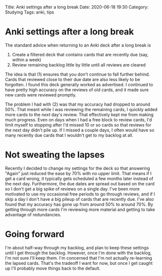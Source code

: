 Title: Anki settings after a long break
Date: 2020-06-18 19:30
Category: Studying
Tags: anki, tips

# Anki settings after a long break

The standard advice when returning to an Anki deck after a long break is

  1. Create a filtered deck that contains cards that are recently due (say, within a week)
  2. Review remaining backlog little by little until all reviews are cleared

The idea is that (1) ensures that you don't continue to fall further behind.  Cards that reviewed close to their due date are also less likely to be forgotten.  I found this deck generally worked as advertised.  I continued to have pretty high accuracy on the reviews of old cards, and it made sure new cards were reviewed promptly.

The problem I had with (2) was that my accuracy had dropped to around 50%.  That meant while I was reviewing the remaining cards, I quickly added more cards to the *next* day's review.  That effectively kept me from making much progress.  Even on days when I had a free block to review cards, I'd limit myself to stopping after I'd missed 10 or so cards so that reviews for the next day didn't pile up.  If I missed a couple days, I often would have so many recently due cards that I wouldn't get to my backlog at all.

# Not sweating the lapses

Recently I decided to change my settings for the deck so that answering "Again" just reduced the ease by 70% with no upper limit.  That means if I get a card wrong, it typically gets scheduled a few months later instead of the next day.  Furthermore, the due dates are spread out based on the card so I don't get a big spike of reviews on a single day.  I've been more motivated to use my occasional free periods to go through reviews, and if I skip a day I don't have a big pileup of cards that are recently due.  I've also found that my accuracy has gone up from around 50% to around 70%.  By getting through more cards I'm reviewing more material and getting to take advantage of redundancies.

# Going forward

I'm about half-way through my backlog, and plan to keep these settings until I get through the backlog.  However, once I'm done with the backlog, I'm not sure I'll keep them.  I'm concerned that I'm not actually re-learning the lapsed cards.  That's the tradeoff I want for now, but once I get caught up I'll probably move things back to the default.
